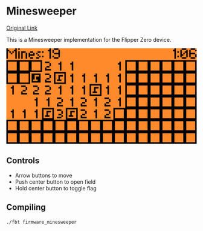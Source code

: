 # Minesweeper

[Original Link](https://github.com/panki27/minesweeper)

This is a Minesweeper implementation for the Flipper Zero device.

![screenshot](img/screenshot.png)

## Controls

- Arrow buttons to move
- Push center button to open field
- Hold center button to toggle flag

## Compiling

```
./fbt firmware_minesweeper
```
